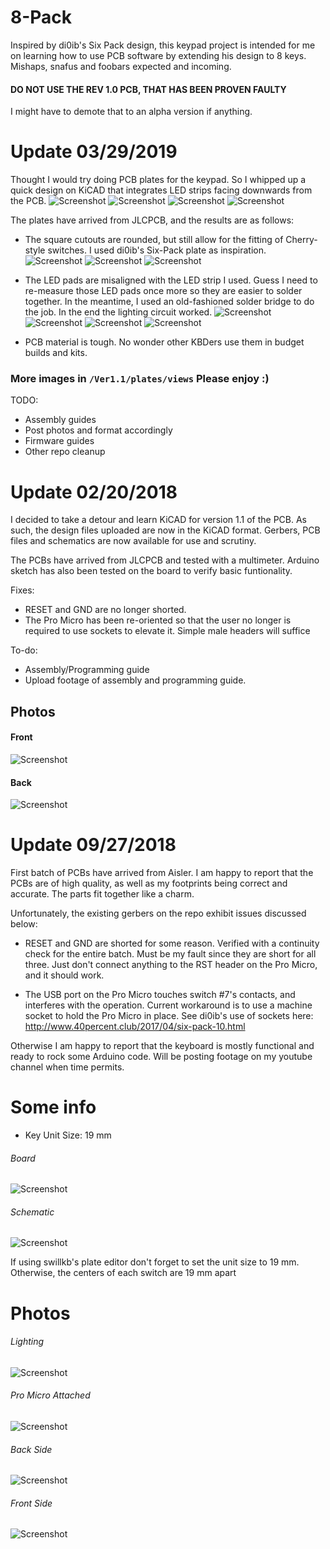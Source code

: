 # 8-Pack
Inspired by di0ib's Six Pack design, this keypad project is intended for me on learning how to use PCB software by extending his  design to 8 keys. Mishaps, snafus and foobars expected and incoming.

#### DO NOT USE THE REV 1.0 PCB, THAT HAS BEEN PROVEN FAULTY
I might have to demote that to an alpha version if anything.

# Update 03/29/2019
Thought I would try doing PCB plates for the keypad. So I whipped up a quick design on KiCAD that integrates LED strips facing downwards from the PCB. 
![Screenshot](https://github.com/cgarcia2097/8-Pack/blob/master/Ver%201.1/plates/views/00%20-%20Renders/OSH%20Park/bottom-plate-bottom.png)
![Screenshot](https://github.com/cgarcia2097/8-Pack/blob/master/Ver%201.1/plates/views/00%20-%20Renders/OSH%20Park/bottom-plate-top.png)
![Screenshot](https://github.com/cgarcia2097/8-Pack/blob/master/Ver%201.1/plates/views/00%20-%20Renders/OSH%20Park/top-plate-bottom.png)
![Screenshot](https://github.com/cgarcia2097/8-Pack/blob/master/Ver%201.1/plates/views/00%20-%20Renders/OSH%20Park/top-plate-top.png)

The plates have arrived from JLCPCB, and the results are as follows:

* The square cutouts are rounded, but still allow for the fitting of Cherry-style switches. I used di0ib's Six-Pack plate as inspiration.
![Screenshot](https://github.com/cgarcia2097/8-Pack/blob/master/Ver%201.1/plates/views/01%20-%20Unboxing/IMG_2131.JPG)
![Screenshot](https://github.com/cgarcia2097/8-Pack/blob/master/Ver%201.1/plates/views/01%20-%20Unboxing/IMG_2138.JPG)
![Screenshot](https://github.com/cgarcia2097/8-Pack/blob/master/Ver%201.1/plates/views/02%20-%20Test%20Fit/IMG_2134.JPG)

* The LED pads are misaligned with the LED strip I used. Guess I need to re-measure those LED pads once more so they are easier to solder together. In the meantime, I used an old-fashioned solder bridge to do the job. In the end the lighting circuit worked.
![Screenshot](https://github.com/cgarcia2097/8-Pack/blob/master/Ver%201.1/plates/views/02%20-%20Test%20Fit/IMG_2142.JPG)
![Screenshot](https://github.com/cgarcia2097/8-Pack/blob/master/Ver%201.1/plates/views/02%20-%20Test%20Fit/IMG_2143.JPG)
![Screenshot](https://github.com/cgarcia2097/8-Pack/blob/master/Ver%201.1/plates/views/03%20-%20Lighting%20Test/IMG_2145.JPG)
![Screenshot](https://github.com/cgarcia2097/8-Pack/blob/master/Ver%201.1/plates/views/03%20-%20Lighting%20Test/IMG_2163.JPG)

* PCB material is tough. No wonder other KBDers use them in budget builds and kits.

### More images in `/Ver1.1/plates/views` Please enjoy :)

TODO: 
* Assembly guides
* Post photos and format accordingly
* Firmware guides
* Other repo cleanup

# Update 02/20/2018
I decided to take a detour and learn KiCAD for version 1.1 of the PCB. As such, the design files uploaded are now in the KiCAD format. Gerbers, PCB files and schematics are now available for use and scrutiny.

The PCBs have arrived from JLCPCB and tested with a multimeter. Arduino sketch has also been tested on the board to verify basic funtionality.

Fixes:
* RESET and GND are no longer shorted. 
* The Pro Micro has been re-oriented so that the user no longer is required to use sockets to elevate it. Simple male headers will suffice

To-do:
* Assembly/Programming guide
* Upload footage of assembly and programming guide.

## Photos
#### Front
![Screenshot](https://github.com/cgarcia2097/8-Pack/blob/master/Ver%201.1/views/front.png)
#### Back
![Screenshot](https://github.com/cgarcia2097/8-Pack/blob/master/Ver%201.1/views/back.png)


# Update 09/27/2018
First batch of PCBs have arrived from Aisler. I am happy to report that the PCBs are of high quality, as well as my footprints being correct and accurate. The parts fit together like a charm. 

Unfortunately, the existing gerbers on the repo exhibit issues discussed below:

- RESET and GND are shorted for some reason. Verified with a continuity check for the entire batch. Must be my fault since they are short for all three. Just don't connect anything to the RST header on the Pro Micro, and it should work.

- The USB port on the Pro Micro touches switch #7's contacts, and interferes with the operation. Current workaround is to use a machine socket to hold the Pro Micro in place. See di0ib's use of sockets here: http://www.40percent.club/2017/04/six-pack-10.html

Otherwise I am happy to report that the keyboard is mostly functional and ready to rock some Arduino code. Will be posting footage on my youtube channel when time permits.

# Some info
- Key Unit Size: 19 mm 

###### Board
![Screenshot](https://github.com/cgarcia2097/8-Pack/blob/master/Ver%201.0%20-%20DO%20NOT%20USE/images/board.png)

###### Schematic
![Screenshot](https://github.com/cgarcia2097/8-Pack/blob/master/Ver%201.0%20-%20DO%20NOT%20USE/images/schematic.png)

If using swillkb's plate editor don't forget to set the unit size to 19 mm. Otherwise, the centers of each switch are 19 mm apart

# Photos
###### Lighting
![Screenshot](https://github.com/cgarcia2097/8-Pack/blob/master/Ver%201.0%20-%20DO%20NOT%20USE/images/IMG_0247.JPG)

###### Pro Micro Attached
![Screenshot](https://github.com/cgarcia2097/8-Pack/blob/master/Ver%201.0%20-%20DO%20NOT%20USE/images/IMG_0248.JPG)

###### Back Side
![Screenshot](https://github.com/cgarcia2097/8-Pack/blob/master/Ver%201.0%20-%20DO%20NOT%20USE/images/IMG_0249.JPG)

###### Front Side
![Screenshot](https://github.com/cgarcia2097/8-Pack/blob/master/Ver%201.0%20-%20DO%20NOT%20USE/images/IMG_0250.JPG)



